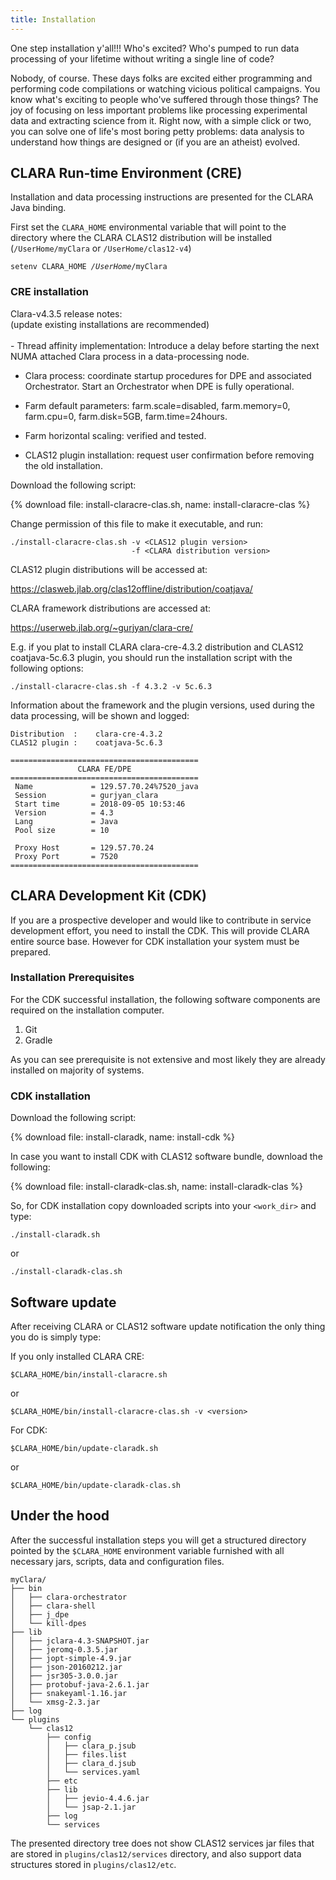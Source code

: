 ```yaml
---
title: Installation
---
```


One step installation y'all!!! Who's excited?
Who's pumped to run data processing of your lifetime
without writing a single line of code?

Nobody, of course.
These days folks are excited either programming
and performing code compilations
or watching vicious political campaigns.
You know what's exciting to people who've suffered through those things?
The joy of focusing on less important problems
like processing experimental data and extracting science from it.
Right now, with a simple click or two,
you can solve one of life's most boring petty problems:
data analysis to understand how things are designed
or (if you are an atheist) evolved.

## CLARA Run-time Environment (CRE)

Installation and data processing instructions are presented
for the CLARA Java binding.

First set the `CLARA_HOME` environmental variable that will point
to the directory where the CLARA CLAS12 distribution will be installed
(`/UserHome/myClara` or `/UserHome/clas12-v4`)

<div class="note info">
<code>setenv CLARA_HOME <em>/UserHome</em>/myClara</code>
</div>

### CRE installation
<div class="note info">
<coda>
Clara-v4.3.5 release notes: <br>
(update existing installations are recommended)<br><br>
- Thread affinity implementation: Introduce a delay before starting the next NUMA attached Clara process in a data-processing node.<br>

- Clara process: coordinate startup procedures for DPE and associated Orchestrator. Start an Orchestrator when DPE is fully operational.<br>

- Farm default parameters: farm.scale=disabled, farm.memory=0, farm.cpu=0, farm.disk=5GB, farm.time=24hours.<br>

- Farm horizontal scaling: verified and tested.<br>

- CLAS12 plugin installation: request user confirmation before removing the old installation.
</coda>
</div>

Download  the following script:

{% download file: install-claracre-clas.sh, name: install-claracre-clas %}

Change permission of this file to make it executable, and run:

```
./install-claracre-clas.sh -v <CLAS12 plugin version>
                           -f <CLARA distribution version>
```
CLAS12 plugin distributions will be accessed at:

<https://clasweb.jlab.org/clas12offline/distribution/coatjava/>

CLARA framework distributions are accessed at:

<https://userweb.jlab.org/~gurjyan/clara-cre/>

E.g. if you plat to install CLARA clara-cre-4.3.2 distribution and CLAS12
coatjava-5c.6.3 plugin, you should run the installation script with the following options:

```
./install-claracre-clas.sh -f 4.3.2 -v 5c.6.3
```
Information about the framework and the plugin versions, used during the data processing, will be shown and logged:

```
Distribution  :    clara-cre-4.3.2
CLAS12 plugin :    coatjava-5c.6.3

==========================================
               CLARA FE/DPE
==========================================
 Name             = 129.57.70.24%7520_java
 Session          = gurjyan_clara
 Start time       = 2018-09-05 10:53:46
 Version          = 4.3
 Lang             = Java
 Pool size        = 10

 Proxy Host       = 129.57.70.24
 Proxy Port       = 7520
==========================================

```
## CLARA Development Kit (CDK)

If you are a prospective developer and would like to contribute in service
development effort, you need to install the CDK.
This will provide CLARA entire source base.
However for CDK installation your system must be prepared.

### Installation Prerequisites

For the CDK successful installation,
the following software components are required on the installation computer.

1.  Git
2.  Gradle

As you can see prerequisite is not extensive
and most likely they are already installed on majority of systems.

### CDK installation

Download the following script:

{% download file: install-claradk, name: install-cdk %}

In case you want to install CDK with CLAS12 software bundle, download the following:

{% download file: install-claradk-clas.sh, name: install-claradk-clas %}

So, for CDK installation copy downloaded scripts into your `<work_dir>` and type:

```
./install-claradk.sh
```
or
```
./install-claradk-clas.sh
```


## Software update

After receiving CLARA or CLAS12 software update notification
the only thing you do is simply type:

If you only installed CLARA CRE:
```
$CLARA_HOME/bin/install-claracre.sh
```
or
```
$CLARA_HOME/bin/install-claracre-clas.sh -v <version>
```

For CDK:
```
$CLARA_HOME/bin/update-claradk.sh
```
or
```
$CLARA_HOME/bin/update-claradk-clas.sh
```


## Under the hood

After the successful installation steps you will get a structured directory
pointed by the `$CLARA_HOME` environment variable
furnished with all necessary jars, scripts, data and configuration files.
```
myClara/
├── bin
│   ├── clara-orchestrator
│   ├── clara-shell
│   ├── j_dpe
│   └── kill-dpes
├── lib
│   ├── jclara-4.3-SNAPSHOT.jar
│   ├── jeromq-0.3.5.jar
│   ├── jopt-simple-4.9.jar
│   ├── json-20160212.jar
│   ├── jsr305-3.0.0.jar
│   ├── protobuf-java-2.6.1.jar
│   ├── snakeyaml-1.16.jar
│   └── xmsg-2.3.jar
├── log
└── plugins
    └── clas12
        ├── config
        │   ├── clara_p.jsub
        │   ├── files.list
        │   ├── clara_d.jsub
        │   └── services.yaml
        ├── etc
        ├── lib
        │   ├── jevio-4.4.6.jar
        │   └── jsap-2.1.jar
        ├── log
        └── services
```

The presented directory tree does not show CLAS12 services jar files
that are stored in `plugins/clas12/services` directory,
and also support data structures stored in `plugins/clas12/etc`.
